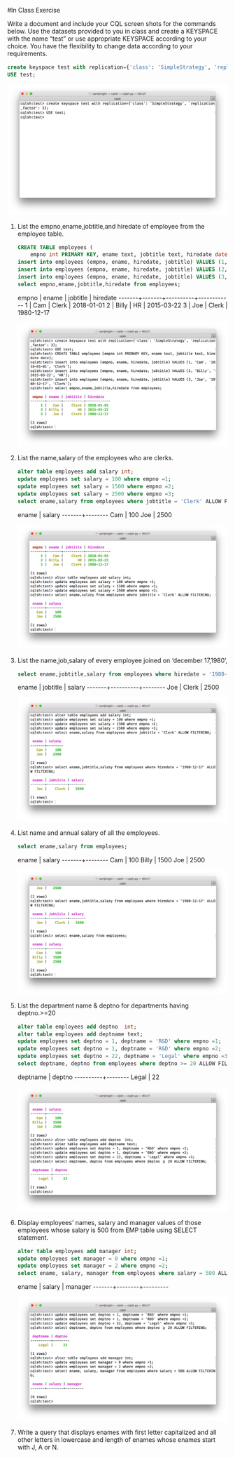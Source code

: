 #In Class Exercise

Write a document and include your CQL screen shots for the commands below. Use the datasets provided to you in class and create a KEYSPACE with the name “test” or use appropriate KEYSPACE according to your choice. You have the flexibility to change data according to your requirements.

```sql
create keyspace test with replication={'class': 'SimpleStrategy', 'replication_factor': 3};
USE test;
```
![CREATE KEYSPACE](Screenshots/Start.png)

1. List the empno,ename,jobtitle,and hiredate of employee from the employee table.

	```sql
	CREATE TABLE employees (
		empno int PRIMARY KEY, ename text, jobtitle text, hiredate date);
	insert into employees (empno, ename, hiredate, jobtitle) VALUES (1, 'Cam', '2018-01-01', 'Clerk');
	insert into employees (empno, ename, hiredate, jobtitle) VALUES (2, 'Billy', '2015-03-22', 'HR');
	insert into employees (empno, ename, hiredate, jobtitle) VALUES (3, 'Joe', '1980-12-17', 'Clerk');
	select empno,ename,jobtitle,hiredate from employees;
	```

	 empno | ename | jobtitle | hiredate
	-------+-------+----------+------------
	     1 |   Cam |    Clerk | 2018-01-01
	     2 | Billy |       HR | 2015-03-22
	     3 |   Joe |    Clerk | 1980-12-17

	![Question 1](Screenshots/1.png)

2. List the name,salary of the employees who are clerks.

	```sql
	alter table employees add salary int;
	update employees set salary = 100 where empno =1;
	update employees set salary = 1500 where empno =2;
	update employees set salary = 2500 where empno =3;
	select ename,salary from employees where jobtitle = 'Clerk' ALLOW FILTERING;
	```

	 ename | salary
	-------+--------
	   Cam |    100
	   Joe |   2500

	![Question 2](Screenshots/2.png)

3. List the name,job,salary of every employee joined on ‘december 17,1980’,

	```sql
	select ename,jobtitle,salary from employees where hiredate = '1980-12-17' ALLOW FILTERING;
	```

	 ename | jobtitle | salary
	-------+----------+--------
	   Joe |    Clerk |   2500

	![Question 3](Screenshots/3.png)

4. List name and annual salary of all the employees.

	```sql
	select ename,salary from employees;
	```

	 ename | salary
	-------+--------
	   Cam |    100
	 Billy |   1500
	   Joe |   2500

	![Question 4](Screenshots/4.png)

5. List the department name & deptno for departments having deptno.>=20

	```sql
	alter table employees add deptno  int;
	alter table employees add deptname text;
	update employees set deptno = 1, deptname = 'R&D' where empno =1;
	update employees set deptno = 1, deptname = 'R&D' where empno =2;
	update employees set deptno = 22, deptname = 'Legal' where empno =3;
	select deptname, deptno from employees where deptno >= 20 ALLOW FILTERING;
	```

	 deptname | deptno
	----------+--------
	    Legal |     22

	![Question 5](Screenshots/5.png)

6. Display employees’ names, salary and manager values of those employees whose salary is 500 from EMP table using SELECT statement.

	```sql
	alter table employees add manager int;
	update employees set manager = 0 where empno =1;
	update employees set manager = 2 where empno =2;
	select ename, salary, manager from employees where salary = 500 ALLOW FILTERING;
	```

	 ename | salary | manager
	-------+--------+---------

	![Question 6](Screenshots/6.png)

7. Write a query that displays enames with first letter capitalized and all other letters in lowercase and length of enames whose enames start with J, A or N.
